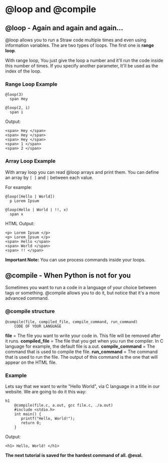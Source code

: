 ﻿# @loop and @compile
## @loop - Again and again and again...
@loop allows you to run a Straw code multiple times and even using information variables. The are two types of loops.
The first one is **range loop**.

With range loop, You just give the loop a number and it'll run the code inside this number of times. If you specify another parameter, It'll be used as the index of the loop.

### Range Loop Example

    @loop(3)
      span Hey
    
    @loop(2, i)
      span i
Output:

    <span> Hey </span>
    <span> Hey </span>
    <span> Hey </span>
    <span> 1 </span>
    <span> 2 </span>

### Array Loop Example
With array loop you can read @loop arrays and print them. 
You can define an array by `[ ]` and `|` between each value.

For example:

    @loop([Hello | World])
      p Lorem Ipsum
    
    @loop(Hello | World | !!, x)
      span x

HTML Output:

    <p> Lorem Ipsum </p>
    <p> Lorem Ipsum </p>
    <span> Hello </span>
    <span> World </span>
    <span> !! </span>

**Important Note:** You can use process commands inside your loops.

## @compile - When Python is not for you
Sometimes you want to run a code in a language of your choice between tags or something. @compile allows you to do it, but notice that it's a more advanced command.

### @compile structure

    @compile(file, compiled_file, compile_command, run_command)
    	CODE OF YOUR LANGUAGE
**file** = The file you want to write your code in. This file will be removed after it runs.
**compiled_file** = The file that you get when you run the compiler. In C language for example, the default file is a.out.
**compile_command** = The command that is used to compile the file.
**run_command** = The command that is used to run the file. The output of this command is the one that will appear on the HTML file.

### Example
Lets say that we want to write "Hello World", via C language in a title in our website. We are going to do it this way:

    h1
        @compile(file.c, a.out, gcc file.c, ./a.out)
        #include <stdio.h>
        int main() {
           printf("Hello, World!");
           return 0;
        }
Output:

    <h1> Hello, World! </h1>
 

**The next tutorial is saved for the hardest command of all. @eval.**

